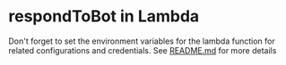 # respondToBot in Lambda

Don't forget to set the environment variables for the lambda function for related configurations and credentials. See [README.md](../README.md#credentials) for more details